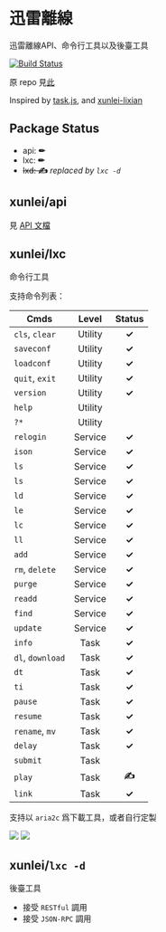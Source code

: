 # 迅雷離線

迅雷離線API、命令行工具以及後臺工具

[![Build Status](https://travis-ci.org/matzoe/xunlei.png?branch=master)](https://travis-ci.org/matzoe/xunlei)

原 repo 見[此](https://github.com/zyxar/xltask)

Inspired by [task.js](http://cloud.vip.xunlei.com/190/js/task.js?269), and [xunlei-lixian](https://github.com/iambus/xunlei-lixian)

## Package Status

- api:  **✏**
- lxc:  **✏**
- <del>lxd:  **✍**</del> *replaced by `lxc -d`*

## xunlei/api

見 [API 文檔](https://godoc.org/github.com/matzoe/xunlei/api)

## xunlei/lxc

命令行工具

支持命令列表：

| Cmds              | Level   | Status|
| ----------------- |:-------:|:-----:|
| `cls`, `clear`    | Utility | **✓** |
| `saveconf`        | Utility | **✓** |
| `loadconf`        | Utility | **✓** |
| `quit`, `exit`    | Utility | **✓** |
| `version`         | Utility | **✓** |
| `help`            | Utility |       |
| `?*`              | Utility |       |
| `relogin`         | Service | **✓** |
| `ison`            | Service | **✓** |
| `ls`              | Service | **✓** |
| `ls`              | Service | **✓** |
| `ld`              | Service | **✓** |
| `le`              | Service | **✓** |
| `lc`              | Service | **✓** |
| `ll`              | Service | **✓** |
| `add`             | Service | **✓** |
| `rm`, `delete`    | Service | **✓** |
| `purge`           | Service | **✓** |
| `readd`           | Service | **✓** |
| `find`            | Service | **✓** |
| `update`          | Service | **✓** |
| `info`            | Task    | **✓** |
| `dl`, `download`  | Task    | **✓** |
| `dt`              | Task    | **✓** |
| `ti`              | Task    | **✓** |
| `pause`           | Task    | **✓** |
| `resume`          | Task    | **✓** |
| `rename`, `mv`    | Task    | **✓** |
| `delay`           | Task    | **✓** |
| `submit`          | Task    |       |
| `play`            | Task    | **✍** |
| `link`            | Task    | **✓** |

支持以 `aria2c` 爲下載工具，或者自行定製

![](http://farm4.staticflickr.com/3697/10421561225_aa3ea3f4e5_c.jpg)
![](http://farm6.staticflickr.com/5530/10461504605_8dc2b2737b_c.jpg)

## xunlei/`lxc -d`

後臺工具

- 接受 `RESTful` 調用
- 接受 `JSON-RPC` 調用
